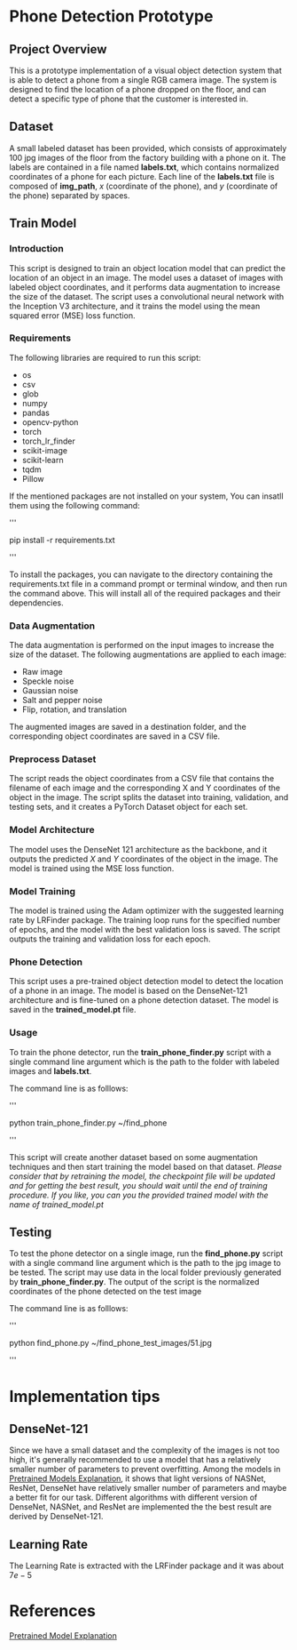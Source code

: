# Phone Detection Prototype

## Project Overview

This is a prototype implementation of a visual object detection system that is able to detect a phone from a single RGB camera image. The system is designed to find the location of a phone dropped on the floor, and can detect a specific type of phone that the customer is interested in.

## Dataset

A small labeled dataset has been provided, which consists of approximately 100 jpg images of the floor from the factory building with a phone on it. The labels are contained in a file named **labels.txt**, which contains normalized coordinates of a phone for each picture. Each line of the **labels.txt** file is composed of **img_path**, $x$ (coordinate of the phone), and $y$ (coordinate of the phone) separated by spaces.

## Train Model

### Introduction

This script is designed to train an object location model that can predict the location of an object in an image. The model uses a dataset of images with labeled object coordinates, and it performs data augmentation to increase the size of the dataset. The script uses a convolutional neural network with the Inception V3 architecture, and it trains the model using the mean squared error (MSE) loss function.

### Requirements

The following libraries are required to run this script:

- os
- csv
- glob
- numpy
- pandas
- opencv-python
- torch
- torch_lr_finder
- scikit-image
- scikit-learn
- tqdm
- Pillow

If the mentioned packages are not installed on your system, You can insatll them using the following command:

'''

pip install -r requirements.txt

'''

To install the packages, you can navigate to the directory containing the requirements.txt file in a command prompt or terminal window, and then run the command above. This will install all of the required packages and their dependencies.

### Data Augmentation

The data augmentation is performed on the input images to increase the size of the dataset. The following augmentations are applied to each image:

- Raw image
- Speckle noise
- Gaussian noise
- Salt and pepper noise
- Flip, rotation, and translation

The augmented images are saved in a destination folder, and the corresponding object coordinates are saved in a CSV file.

### Preprocess Dataset

The script reads the object coordinates from a CSV file that contains the filename of each image and the corresponding X and Y coordinates of the object in the image. The script splits the dataset into training, validation, and testing sets, and it creates a PyTorch Dataset object for each set.

### Model Architecture

The model uses the DenseNet 121 architecture as the backbone, and it outputs the predicted $X$ and $Y$ coordinates of the object in the image. The model is trained using the MSE loss function.


### Model Training

The model is trained using the Adam optimizer with the suggested learning rate by LRFinder package. The training loop runs for the specified number of epochs, and the model with the best validation loss is saved. The script outputs the training and validation loss for each epoch.

### Phone Detection

This script uses a pre-trained object detection model to detect the location of a phone in an image. The model is based on the DenseNet-121 architecture and is fine-tuned on a phone detection dataset. The model is saved in the **trained_model.pt** file.


### Usage

To train the phone detector, run the **train_phone_finder.py** script with a single command line argument which is the path to the folder with labeled images and **labels.txt**.

The command line is as folllows:

'''

python train_phone_finder.py ~/find_phone

'''

This script will create another dataset based on some augmentation techniques and then start training the model based on that dataset.
*Please consider that by retraining the model, the checkpoint file will be updated and for getting the best result, you should wait until the end of training procedure. If you like, you can you the provided trained model with the name of trained_model.pt*

## Testing

To test the phone detector on a single image, run the **find_phone.py** script with a single command line argument which is the path to the jpg image to be tested. The script may use data in the local folder previously generated by **train_phone_finder.py**. The output of the script is the normalized coordinates of the phone detected on the test image

The command line is as folllows:

'''

python find_phone.py ~/find_phone_test_images/51.jpg

'''

# Implementation tips

## DenseNet-121

Since we have a small dataset and the complexity of the images is not too high, it's generally recommended to use a model that has a relatively smaller number of parameters to prevent overfitting. Among the models in [Pretrained Models Explanation][1], it shows that light versions of NASNet, ResNet, DenseNet have relatively smaller number of parameters and maybe a better fit for our task.
Different algorithms with different version of DenseNet, NASNet, and ResNet are implemented the the best result are derived by DenseNet-121.

## Learning Rate
The Learning Rate is extracted with the LRFinder package and it was about $7e-5$


[1]: https://data-science-blog.com/blog/2022/04/11/how-to-choose-the-best-pre-trained-model-for-your-convolutional-neural-network/


# References

[Pretrained Model Explanation](https://data-science-blog.com/blog/2022/04/11/how-to-choose-the-best-pre-trained-model-for-your-convolutional-neural-network/)

